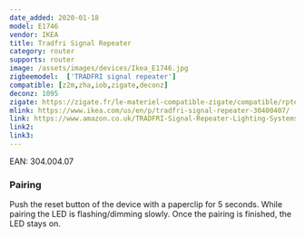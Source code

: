 ```yaml
---
date_added: 2020-01-18
model: E1746
vendor: IKEA
title: Tradfri Signal Repeater
category: router
supports: router
image: /assets/images/devices/Ikea_E1746.jpg
zigbeemodel:  ['TRADFRI signal repeater']
compatible: [z2m,zha,iob,zigate,deconz]
deconz: 1095
zigate: https://zigate.fr/le-materiel-compatible-zigate/compatible/rpteurchargeurusb
mlink: https://www.ikea.com/us/en/p/tradfri-signal-repeater-30400407/
link: https://www.amazon.co.uk/TRADFRI-Signal-Repeater-Lighting-Systems/dp/B07ND123RH/
link2: 
link3: 
---
```

EAN: 304.004.07

### Pairing
Push the reset button of the device with a paperclip for 5 seconds.
While pairing the LED is flashing/dimming slowly. Once the pairing is finished, the LED stays on. 